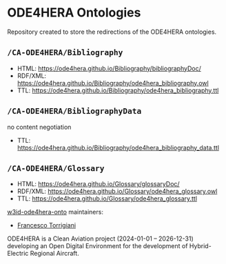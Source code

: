 # ODE4HERA Ontologies
Repository created to store the redirections of the ODE4HERA ontologies.

## `/CA-ODE4HERA/Bibliography`
* HTML: https://ode4hera.github.io/Bibliography/bibliographyDoc/
* RDF/XML: https://ode4hera.github.io/Bibliography/ode4hera_bibliography.owl
* TTL: https://ode4hera.github.io/Bibliography/ode4hera_bibliography.ttl

## `/CA-ODE4HERA/BibliographyData`
no content negotiation
* TTL: https://ode4hera.github.io/Bibliography/ode4hera_bibliography_data.ttl

## `/CA-ODE4HERA/Glossary`
* HTML: https://ode4hera.github.io/Glossary/glossaryDoc/
* RDF/XML: https://ode4hera.github.io/Glossary/ode4hera_glossary.owl
* TTL: https://ode4hera.github.io/Glossary/ode4hera_glossary.ttl



[w3id-ode4hera-onto](https://github.com/ode4hera/w3id-ode4hera-onto) maintainers:
* [Francesco Torrigiani](https://github.com/ftorr29)

ODE4HERA is a Clean Aviation project (2024-01-01 – 2026-12-31) developing an Open Digital Environment for the development of Hybrid-Electric Regional Aircraft.
